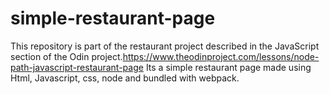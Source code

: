 # simple-restaurant-page
This repository is part of the restaurant project described in the JavaScript section of the Odin project.https://www.theodinproject.com/lessons/node-path-javascript-restaurant-page
Its a simple restaurant page made using Html, Javascript, css, node and bundled with webpack. 
